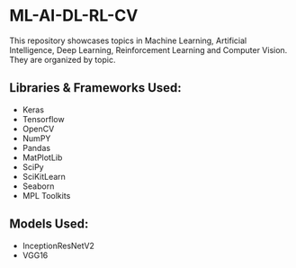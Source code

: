 # ML-AI-DL-RL-CV
This repository showcases topics in Machine Learning, Artificial Intelligence, Deep Learning, Reinforcement Learning and Computer Vision. They are organized by topic.

## Libraries & Frameworks Used:
* Keras
* Tensorflow
* OpenCV
* NumPY
* Pandas
* MatPlotLib
* SciPy
* SciKitLearn
* Seaborn
* MPL Toolkits

## Models Used:
* InceptionResNetV2
* VGG16